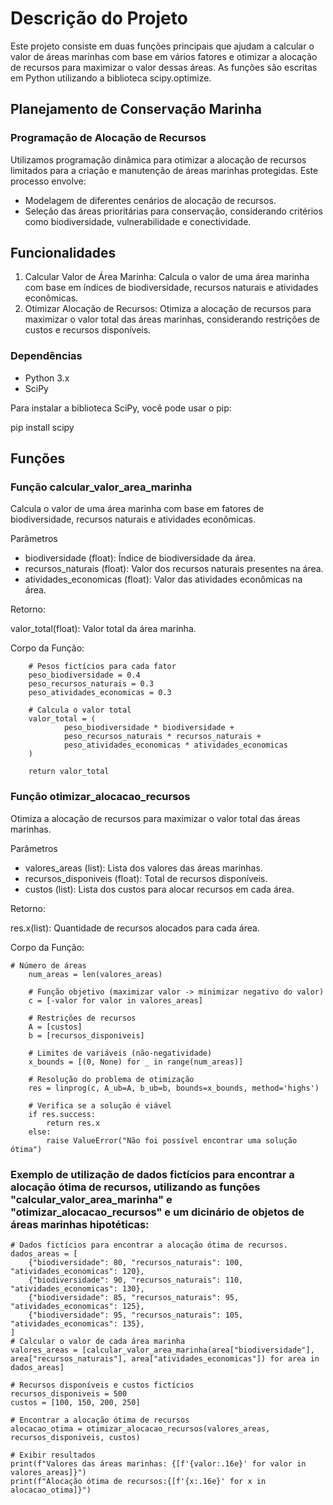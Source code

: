<h1>Descrição do Projeto</h1>
<p>Este projeto consiste em duas funções principais que ajudam a calcular o valor de áreas marinhas com base em vários fatores e otimizar a alocação de recursos para maximizar o valor dessas áreas. As funções são escritas em Python utilizando a biblioteca scipy.optimize.</p>

<h2>Planejamento de Conservação Marinha</h2>
<h3>Programação de Alocação de Recursos</h3>
<p>Utilizamos programação dinâmica para otimizar a alocação de recursos limitados para a criação e manutenção de áreas marinhas protegidas. Este processo envolve:</p>
  <ul>
    <li>Modelagem de diferentes cenários de alocação de recursos.</li>
    <li>Seleção das áreas prioritárias para conservação, considerando critérios como biodiversidade, vulnerabilidade e conectividade.</li>
  </ul>
  
<h2>Funcionalidades</h2>
<ol>
<li>Calcular Valor de Área Marinha: Calcula o valor de uma área marinha com base em índices de biodiversidade, recursos naturais e atividades econômicas.</li>
<li>Otimizar Alocação de Recursos: Otimiza a alocação de recursos para maximizar o valor total das áreas marinhas, considerando restrições de custos e recursos disponíveis.</li>
</ol>

<h3>Dependências</h3>
<ul>
<li>Python 3.x</li>
<li>SciPy</li>
</ul>
  
<p>Para instalar a biblioteca SciPy, você pode usar o pip:</p>
<p>pip install scipy</p>

<h2>Funções</h2>
<h3>Função calcular_valor_area_marinha</h3>
<p>Calcula o valor de uma área marinha com base em fatores de biodiversidade, recursos naturais e atividades econômicas.</p>
<p>Parâmetros</p>
<ul>
  <li>biodiversidade (float): Índice de biodiversidade da área.</li>
  <li>recursos_naturais (float): Valor dos recursos naturais presentes na área.</li>
  <li>atividades_economicas (float): Valor das atividades econômicas na área.</li>
</ul>
<p>Retorno:</p>
<p>valor_total(float): Valor total da área marinha.</p>
<p>Corpo da Função:</p>

```
    # Pesos fictícios para cada fator
    peso_biodiversidade = 0.4
    peso_recursos_naturais = 0.3
    peso_atividades_economicas = 0.3

    # Calcula o valor total
    valor_total = (
            peso_biodiversidade * biodiversidade +
            peso_recursos_naturais * recursos_naturais +
            peso_atividades_economicas * atividades_economicas
    )

    return valor_total
```
<h3>Função otimizar_alocacao_recursos</h3>
<p>Otimiza a alocação de recursos para maximizar o valor total das áreas marinhas.</p>
<p>Parâmetros</p>
<ul>
  <li>valores_areas (list): Lista dos valores das áreas marinhas.</li>
  <li>recursos_disponiveis (float): Total de recursos disponíveis.</li>
  <li>custos (list): Lista dos custos para alocar recursos em cada área.</li>
</ul>
<p>Retorno:</p>
<p>res.x(list): Quantidade de recursos alocados para cada área.</p>
<p>Corpo da Função:</p>

```
# Número de áreas
    num_areas = len(valores_areas)

    # Função objetivo (maximizar valor -> minimizar negativo do valor)
    c = [-valor for valor in valores_areas]

    # Restrições de recursos
    A = [custos]
    b = [recursos_disponiveis]

    # Limites de variáveis (não-negatividade)
    x_bounds = [(0, None) for _ in range(num_areas)]

    # Resolução do problema de otimização
    res = linprog(c, A_ub=A, b_ub=b, bounds=x_bounds, method='highs')

    # Verifica se a solução é viável
    if res.success:
        return res.x
    else:
        raise ValueError("Não foi possível encontrar uma solução ótima")

```

<h3>Exemplo de utilização de dados fictícios para encontrar a alocação ótima de recursos, utilizando as funções "calcular_valor_area_marinha" e "otimizar_alocacao_recursos" e um dicinário de objetos de áreas marinhas hipotéticas:</h3>

```
# Dados fictícios para encontrar a alocação ótima de recursos.
dados_areas = [
    {"biodiversidade": 80, "recursos_naturais": 100, "atividades_economicas": 120},
    {"biodiversidade": 90, "recursos_naturais": 110, "atividades_economicas": 130},
    {"biodiversidade": 85, "recursos_naturais": 95, "atividades_economicas": 125},
    {"biodiversidade": 95, "recursos_naturais": 105, "atividades_economicas": 135},
]
# Calcular o valor de cada área marinha
valores_areas = [calcular_valor_area_marinha(area["biodiversidade"], area["recursos_naturais"], area["atividades_economicas"]) for area in dados_areas]

# Recursos disponíveis e custos fictícios
recursos_disponiveis = 500
custos = [100, 150, 200, 250]

# Encontrar a alocação ótima de recursos
alocacao_otima = otimizar_alocacao_recursos(valores_areas, recursos_disponiveis, custos)

# Exibir resultados
print(f"Valores das áreas marinhas: {[f'{valor:.16e}' for valor in valores_areas]}")
print(f"Alocação ótima de recursos:{[f'{x:.16e}' for x in alocacao_otima]}")
```
